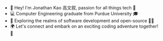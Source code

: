 - 👋 Hey! I'm Jonathan Kao 高文叙, passion for all things tech 👀
- 💻 Computer Engineering graduate from Purdue University 🎓
- 🌱 Exploring the realms of software development and open-source 👨‍💻
- 🌍 Let's connect and embark on an exciting coding adventure together! 🚀

